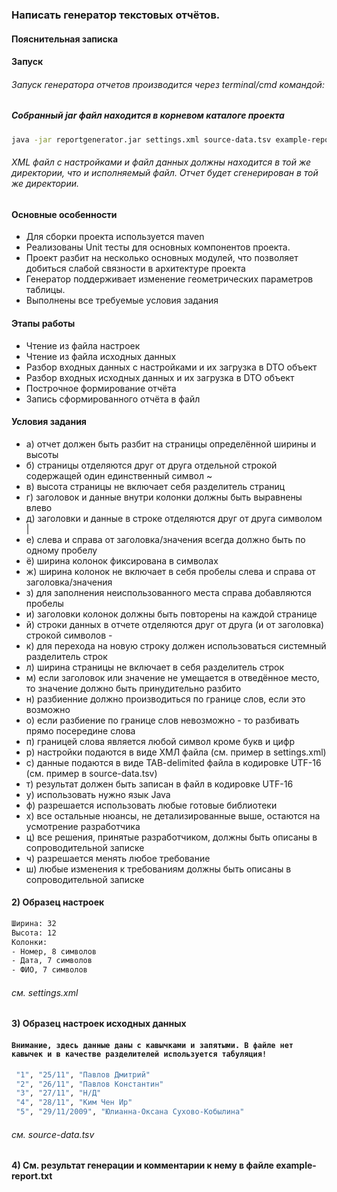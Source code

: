 ### Написать генератор текстовых отчётов.

#### Пояснительная записка

#### Запуск
###### Запуск генератора отчетов производится через terminal/cmd командой:

##### Собранный jar файл находится в корневом каталоге проекта 
```sh
java -jar reportgenerator.jar settings.xml source-data.tsv example-report.txt
```

###### XML файл с настройками и файл данных должны находится в той же директории, что и исполняемый файл. Отчет будет сгенерирован в той же директории.

#### Основные особенности
- Для сборки проекта используется maven
- Реализованы Unit тесты для основных компонентов проекта.
- Проект разбит на несколько основных модулей, что позволяет добиться слабой связности в архитектуре проекта
- Генератор поддерживает изменение геометрических параметров таблицы.
- Выполнены все требуемые условия задания 

#### Этапы работы
- Чтение из файла настроек
- Чтение из файла исходных данных
- Разбор входных данных с настройками и их загрузка в DTO объект
- Разбор входных исходных данных и их загрузка в DTO объект
- Построчное формирование отчёта
- Запись сформированного отчёта в файл   

#### Условия задания
- а) отчет должен быть разбит на страницы определённой ширины и высоты
- б) страницы отделяются друг от друга отдельной строкой содержащей один единственный символ ~
- в) высота страницы не включает себя разделитель страниц
- г) заголовок и данные внутри колонки должны быть выравнены влево
- д) заголовки и данные в строке отделяются друг от друга символом |
- е) слева и справа от заголовка/значения всегда должно быть по одному пробелу
- ё) ширина колонок фиксирована в символах
- ж) ширина колонок не включает в себя пробелы слева и справа от заголовка/значения
- з) для заполнения неиспользованного места справа добавляются пробелы
- и) заголовки колонок должны быть повторены на каждой странице 
- й) строки данных в отчете отделяются друг от друга (и от заголовка) строкой символов -
- к) для перехода на новую строку должен использоваться системный разделитель строк
- л) ширина страницы не включает в себя разделитель строк 
- м) если заголовок или значение не умещается в отведённое место, то значение должно быть принудительно разбито
- н) разбиенние должно производиться по границе слов, если это возможно
- о) если разбиение по границе слов невозможно - то разбивать прямо посередине слова
- п) границей слова является любой символ кроме букв и цифр
- р) настройки подаются в виде ХМЛ файла (см. пример в settings.xml)
- с) данные подаются в виде TAB-delimited файла в кодировке UTF-16 (см. пример в source-data.tsv)
- т) результат должен быть записан в файл в кодировке UTF-16
- у) использовать нужно язык Java
- ф) разрешается использовать любые готовые библиотеки
- х) все остальные нюансы, не детализированные выше, остаются на усмотрение разработчика
- ц) все решения, принятые разработчиком, должны быть описаны в сопроводительной записке
- ч) разрешается менять любое требование
- ш) любые изменения к требованиям должны быть описаны в сопроводительной записке

#### 2) Образец настроек
```sh
Ширина: 32
Высота: 12
Колонки:
- Номер, 8 символов
- Дата, 7 символов
- ФИО, 7 символов
```
###### см. settings.xml

#### 3) Образец настроек исходных данных

#### `Внимание, здесь данные даны с кавычками и запятыми. В файле нет кавычек и в качестве разделителей используется табуляция!`

```sh
 "1", "25/11", "Павлов Дмитрий"
 "2", "26/11", "Павлов Константин"
 "3", "27/11", "Н/Д"
 "4", "28/11", "Ким Чен Ир"
 "5", "29/11/2009", "Юлианна-Оксана Сухово-Кобылина"
```
###### см. source-data.tsv

#### 4) См. результат генерации и комментарии к нему в файле example-report.txt